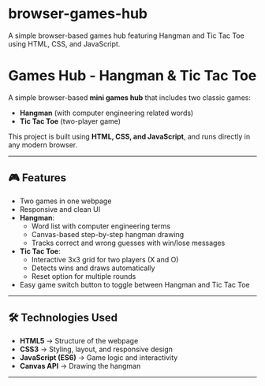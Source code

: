 # browser-games-hub
A simple browser-based games hub featuring Hangman and Tic Tac Toe using HTML, CSS, and JavaScript.
# Games Hub - Hangman & Tic Tac Toe

A simple browser-based **mini games hub** that includes two classic games:  
- **Hangman** (with computer engineering related words)  
- **Tic Tac Toe** (two-player game)  

This project is built using **HTML, CSS, and JavaScript**, and runs directly in any modern browser.

---

## 🎮 Features
- Two games in one webpage  
- Responsive and clean UI  
- **Hangman**:
  - Word list with computer engineering terms
  - Canvas-based step-by-step hangman drawing
  - Tracks correct and wrong guesses with win/lose messages
- **Tic Tac Toe**:
  - Interactive 3x3 grid for two players (X and O)
  - Detects wins and draws automatically
  - Reset option for multiple rounds
- Easy game switch button to toggle between Hangman and Tic Tac Toe

---

## 🛠️ Technologies Used
- **HTML5** → Structure of the webpage  
- **CSS3** → Styling, layout, and responsive design  
- **JavaScript (ES6)** → Game logic and interactivity  
- **Canvas API** → Drawing the hangman  

---

